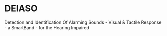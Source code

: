 # DEIASO
Detection and Identification Of Alarming Sounds - Visual &amp; Tactile Response - a SmartBand - for the Hearing Impaired
